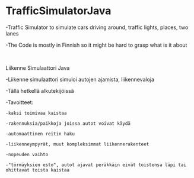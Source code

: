 # TrafficSimulatorJava
-Traffic Simulator to simulate cars driving around, traffic lights, places, two lanes

-The Code is mostly in Finnish so it might be hard to grasp what is it about

<br>


Liikenne Simulaattori Java

-Liikenne simulaattori simuloi autojen ajamista, liikennevaloja

-Tällä hetkellä alkutekijöissä

-Tavoitteet:

	-kaksi toimivaa kaistaa
  
	-rakennuksia/paikkoja joissa autot voivat käydä
  
	-automaattinen reitin haku
  
	-liikenneympyrät, muut kompleksimmat liikennerakenteet
  
	-nopeuden vaihto
  
	-"törmäyksien esto", autot ajavat peräkkäin eivät toistensa läpi tai ohittavat toista kaistaa
  
